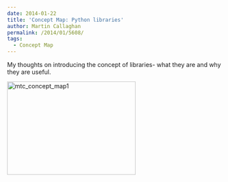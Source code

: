```yaml
---
date: 2014-01-22
title: 'Concept Map: Python libraries'
author: Martin Callaghan
permalink: /2014/01/5608/
tags:
  - Concept Map
---
```

My thoughts on introducing the concept of libraries- what they are and why they are useful.[  
][1]

[<img class="alignnone size-medium wp-image-5611" alt="mtc_concept_map1" src="http://teaching.software-carpentry.org/wp-content/uploads/2014/01/mtc_concept_map1-300x218.jpg" width="300" height="218" />][2]

 [1]: http://teaching.software-carpentry.org/wp-content/uploads/2014/01/mtc_concept_map1.pdf
 [2]: http://teaching.software-carpentry.org/wp-content/uploads/2014/01/mtc_concept_map1.jpg
